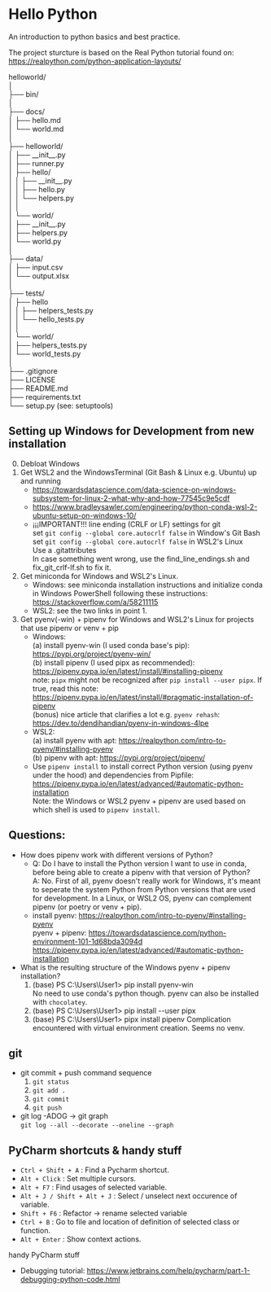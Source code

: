 # Hello Python
An introduction to python basics and best practice.

The project sturcture is based on the Real Python tutorial found on:
https://realpython.com/python-application-layouts/

helloworld/  
│  
├── bin/  
│  
├── docs/  
│   ├── hello.md  
│   └── world.md  
│  
├── helloworld/  
│   ├── \_\_init\_\_.py  
│   ├── runner.py  
│   ├── hello/  
│   │   ├── \_\_init\_\_.py  
│   │   ├── hello.py  
│   │   └── helpers.py  
│   │  
│   └── world/  
│       ├── \_\_init\_\_.py  
│       ├── helpers.py  
│       └── world.py  
│  
├── data/  
│   ├── input.csv  
│   └── output.xlsx  
│  
├── tests/  
│   ├── hello  
│   │   ├── helpers_tests.py  
│   │   └── hello_tests.py  
│   │  
│   └── world/  
│       ├── helpers_tests.py  
│       └── world_tests.py  
│  
├── .gitignore  
├── LICENSE  
├── README.md  
├── requirements.txt  
└── setup.py    (see: setuptools)  


## Setting up Windows for Development from new installation
0. Debloat Windows
1. Get WSL2 and the WindowsTerminal (Git Bash & Linux e.g. Ubuntu) up and running
    * https://towardsdatascience.com/data-science-on-windows-subsystem-for-linux-2-what-why-and-how-77545c9e5cdf
	* https://www.bradleysawler.com/engineering/python-conda-wsl-2-ubuntu-setup-on-windows-10/
	* ¡¡¡IMPORTANT!!! line ending (CRLF or LF) settings for git  
	  set `git config --global core.autocrlf false` in Window's Git Bash  
	  set `git config --global core.autocrlf false` in WSL2's Linux  
          Use a .gitattributes  
          In case something went wrong, use the find_line_endings.sh and fix_git_crlf-lf.sh to fix it.
2. Get miniconda for Windows and WSL2's Linux.  
    * Windows: see miniconda installation instructions and initialize conda in Windows PowerShell following these instructions: https://stackoverflow.com/a/58211115  
    * WSL2: see the two links in point 1.  
3. Get pyenv(-win) + pipenv for Windows and WSL2's Linux for projects that use pipenv or venv + pip  
    * Windows:  
	  (a) install pyenv-win (I used conda base's pip): https://pypi.org/project/pyenv-win/  
	  (b) install pipenv (I used pipx as recommended): https://pipenv.pypa.io/en/latest/install/#installing-pipenv  
	  note: `pipx` might not be recognized after `pip install --user pipx`. If true, read this note: https://pipenv.pypa.io/en/latest/install/#pragmatic-installation-of-pipenv  
	  (bonus) nice article that clarifies a lot e.g. `pyenv rehash`: https://dev.to/dendihandian/pyenv-in-windows-4lpe
	* WSL2:  
	  (a) install pyenv with apt: https://realpython.com/intro-to-pyenv/#installing-pyenv  
      (b) pipenv with apt: https://pypi.org/project/pipenv/  
    * Use `pipenv install` to install correct Python version (using pyenv under the hood) and dependencies from Pipfile: https://pipenv.pypa.io/en/latest/advanced/#automatic-python-installation  
	  Note: the Windows or WSL2 pyenv + pipenv are used based on which shell is used to `pipenv install`.

## Questions:
* How does pipenv work with different versions of Python?
    * Q: Do I have to install the Python version I want to use in conda, before being able to create a pipenv with that version of Python?  
	  A: No. First of all, pyenv doesn't really work for Windows, it's meant to seperate the system Python from Python versions that are used for development.
	  In a Linux, or WSL2 OS, pyenv can complement pipenv (or poetry or venv + pip).
    * install pyenv: https://realpython.com/intro-to-pyenv/#installing-pyenv  
	  pyenv + pipenv: https://towardsdatascience.com/python-environment-101-1d68bda3094d  
	  https://pipenv.pypa.io/en/latest/advanced/#automatic-python-installation  
* What is the resulting structure of the Windows pyenv + pipenv installation?  
    1. (base) PS C:\Users\User1> pip install pyenv-win  
	  No need to use conda's python though. pyenv can also be installed with `chocolatey`.
	2. (base) PS C:\Users\User1> pip install --user pipx
	3. (base) PS C:\Users\User1> pipx install pipenv
	  Complication encountered with virtual environment creation. Seems no venv.

## git
* git commit + push command sequence
  1. `git status`
  2. `git add .`
  3. `git commit`
  4. `git push`
* git log -ADOG -> git graph  
  `git log --all --decorate --oneline --graph`


## PyCharm shortcuts & handy stuff
* `Ctrl + Shift + A` : Find a Pycharm shortcut.
* `Alt + Click` : Set multiple cursors.
* `Alt + F7` : Find usages of selected variable.
* `Alt + J / Shift + Alt + J` : Select / unselect next occurence of variable.
* `Shift + F6` : Refactor -> rename selected variable
* `Ctrl + B` : Go to file and location of definition of selected class or function.
* `Alt + Enter` : Show context actions.

handy PyCharm stuff  
* Debugging tutorial: https://www.jetbrains.com/help/pycharm/part-1-debugging-python-code.html
